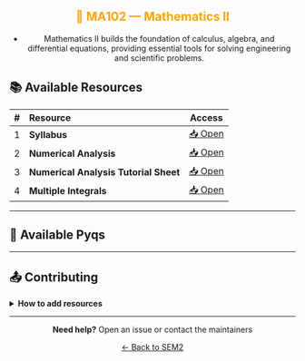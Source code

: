 <div align = "center" style="color:orange">

## 🏅 MA102 — Mathematics II

</div>

<div align = "center">

- Mathematics II builds the foundation of calculus, algebra, and differential equations, providing essential tools for solving engineering and scientific problems.

</div>

## 📚 Available Resources

<div align="center">

|  #  | Resource                              |                                            Access                                             |
| :-: | :------------------------------------ | :-------------------------------------------------------------------------------------------: |
|  1  | **Syllabus**                          | [📥 Open](https://drive.google.com/file/d/1UMJ5uDmKo1HglaZaQYZzWFyvKyu4qE6N/view?usp=sharing) |
|  2  | **Numerical Analysis**                | [📥 Open](https://drive.google.com/file/d/1ZZ1LMR86MkSMoY4ROMfX-c95aYDkLgdR/view?usp=sharing) |
|  3  | **Numerical Analysis Tutorial Sheet** | [📥 Open](https://drive.google.com/file/d/18uvFsDspaiJiUyCuAHOCqDfOy15eR6NM/view?usp=sharing) |
|  4  | **Multiple Integrals**                |      [📥 Open](https://drive.google.com/drive/folders/1X44EIEn7jEuGHr-_pzdshTqMzNb2J-bh)      |

</div>

---

## 📑 Available Pyqs

<div align="center">

</div>

---

## 📤 Contributing

<details>
<summary><b>How to add resources</b></summary>

### Option A: Upload PDFs

```
CE102/
├── CE102_Mid_2024.pdf
├── CE102_End_2023.pdf
└── CE102_Notes_TopicX.pdf
```

### Option B: Add Drive Links (Recommended)

Add your Google Drive share link to the table above following the existing format.

**📝 Naming Convention**

- For exams: `CE102_Mid_YYYY.pdf` or `CE102_End_YYYY.pdf`
- For notes: `CE102_Lecture#_Topic.pdf`
- For assignments: `CE102_Assignment#_YYYY.pdf`

<br/>

> 💡 **Important:** Only add files you have permission to share

</details>

---

<div align="center">

**Need help?** Open an issue or contact the maintainers

[← Back to SEM2](../)

</div>
